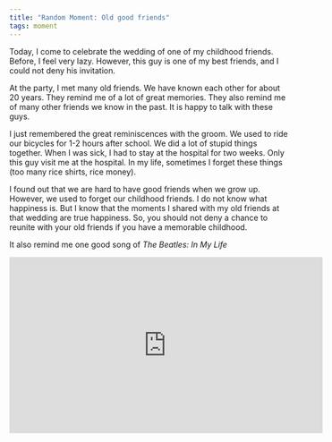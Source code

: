 ```yaml
---
title: "Random Moment: Old good friends"
tags: moment
---
```


Today, I come to celebrate the wedding of one of my childhood friends. Before, I feel very lazy. However, this guy is one of my best friends, and I could not deny his invitation.

At the party, I met many old friends. We have known each other for about 20 years. They remind me of a lot of great memories. They also remind me of many other friends we know in the past. It is happy to talk with these guys.

I just remembered the great reminiscences with the groom. We used to ride our bicycles for 1-2 hours after school. We did a lot of stupid things together. When I was sick, I had to stay at the hospital for two weeks. Only this guy visit me at the hospital. In my life, sometimes I forget these things (too many rice shirts, rice money).

I found out that we are hard to have good friends when we grow up. However, we used to forget our childhood friends. I do not know what happiness is. But I know that the moments I shared with my old friends at that wedding are true happiness. So, you should not deny a chance to reunite with your old friends if you have a memorable childhood.

It also remind me one good song of *The Beatles: In My Life*

<iframe width="560" height="315" src="https://www.youtube.com/embed/lqAS8sCffZg" title="YouTube video player" frameborder="0" allow="accelerometer; autoplay; clipboard-write; encrypted-media; gyroscope; picture-in-picture" allowfullscreen></iframe>
